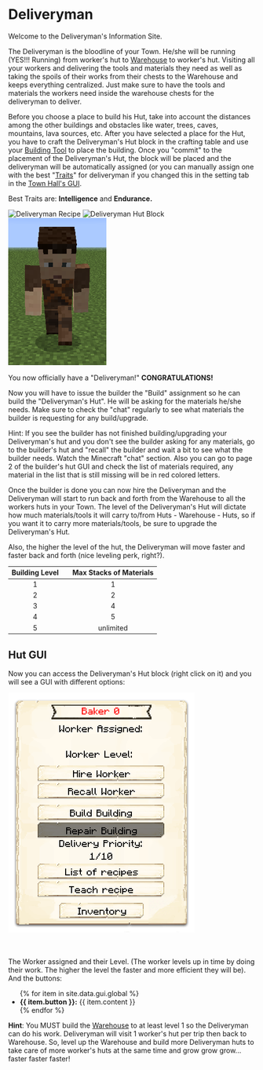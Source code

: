 # Deliveryman

Welcome to the Deliveryman's Information Site.

The Deliveryman is the bloodline of your Town. He/she will be running (YES!!! Running) from worker's hut to [Warehouse](../../source/buildings/warehouse) to worker's hut. Visiting all your workers and delivering the tools and materials they need as well as taking the spoils of their works from their chests to the Warehouse and keeps everything centralized. Just make sure to have the tools and materials the workers need inside the warehouse chests for the deliveryman to deliver.

Before you choose a place to build his Hut, take into account the distances among the other buildings and obstacles like water, trees, caves, mountains, lava sources, etc. After you have selected a place for the Hut, you have to craft the Deliveryman's Hut block in the crafting table and use your [Building Tool](../../source/tutorials/building_tool) to place the building. Once you "commit" to the placement of the Deliveryman's Hut, the block will be placed and the deliveryman will be automatically assigned (or you can manually assign one with the best "[Traits](../../source/tutorials/worker_info)" for deliveryman if you changed this in the setting tab in the [Town Hall's GUI](../../source/buildings/townhall).

Best Traits are: **Intelligence** and **Endurance.**

<img src="../../assets/images/.../deliveryman_recipe.png" alt="Deliveryman Recipe"> <img src="../../assets/images/.../deliveryman_chest.png" alt="Deliveryman Hut Block"> <img src="../../assets/images/Workers/DeliveryMan.png" alt="Deliveryman">

You now officially have a "Deliveryman!" **CONGRATULATIONS!**

Now you will have to issue the builder the "Build" assignment so he can build the "Deliveryman's Hut". He will be asking for the materials he/she needs. Make sure to check the "chat" regularly to see what materials the builder is requesting for any build/upgrade.

Hint: If you see the builder has not finished building/upgrading your Deliveryman's hut and you don't see the builder asking for any materials, go to the builder's hut and "recall" the builder and wait a bit to see what the builder needs. Watch the Minecraft "chat" section. Also you can go to page 2 of the builder's hut GUI and check the list of materials required, any material in the list that is still missing will be in red colored letters.

Once the builder is done you can now hire the Deliveryman and the Deliveryman will start to run back and forth from the Warehouse to all the workers huts in your Town. The level of the Deliveryman's Hut will dictate how much materials/tools it will carry to/from Huts - Warehouse - Huts, so if you want it to carry more materials/tools, be sure to upgrade the Deliveryman's Hut.

Also, the higher the level of the hut, the Deliveryman will move faster and faster back and forth (nice leveling perk, right?).

| Building Level |   | Max Stacks of Materials |
| :------------: |:-:| :----------------------:|
| 1 |  | 1 |
| 2 |  | 2 |
| 3 |  | 4 |
| 4 |  | 5 |
| 5 |  | unlimited |


## Hut GUI

Now you can access the Deliveryman's Hut block (right click on it) and you will see a GUI with different options:


<div class="row">
  <div class="col-sm-12 col-md">
    <img src="../../assets/images/gui/bakergui.png" class="img-fluid mx-auto" alt="Baker GUI">
  </div>
  <div class="col-sm-12 col-md">
    <br>
    <br>
    <p>The Worker assigned and their Level. (The worker levels up in time by doing their work. The higher the level the faster and more efficient they will be). And the buttons:</p>
    <ul>
      {% for item in site.data.gui.global %}
        <li><strong>{{ item.button }}:</strong> {{ item.content }}</li>
      {% endfor %}
    </ul>
  </div>
</div>


**Hint**: You MUST build the [Warehouse](../../source/buildings/warehouse) to at least level 1 so the Deliveryman can do his work. Deliveryman will visit 1 worker's hut per trip then back to Warehouse. So, level up the Warehouse and build more Deliveryman huts to take care of more worker's huts at the same time and grow grow grow... faster faster faster!

